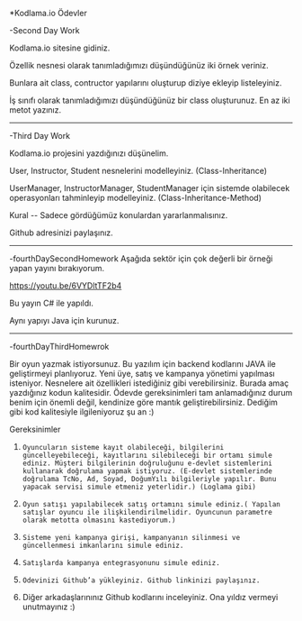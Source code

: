 *Kodlama.io Ödevler

-Second Day Work
  
  Kodlama.io sitesine gidiniz.
  
  Özellik nesnesi olarak tanımladığımızı düşündüğünüz iki örnek veriniz.
  
  Bunlara ait class, contructor yapılarını oluşturup diziye ekleyip listeleyiniz.
  
  İş sınıfı olarak tanımladığımızı düşündüğünüz bir class oluşturunuz. En az iki metot yazınız.


---------------------------------------------------------------------------------------------------------

-Third Day Work

  Kodlama.io projesini yazdığınızı düşünelim.
  
  User, Instructor, Student nesnelerini modelleyiniz. (Class-Inheritance)
  
  UserManager, InstructorManager, StudentManager için sistemde olabilecek operasyonları tahminleyip modelleyiniz. (Class-Inheritance-Method)
  
  Kural -- Sadece gördüğümüz konulardan yararlanmalısınız.
  
  Github adresinizi paylaşınız.

---------------------------------------------------------------------------------------------------------
-fourthDaySecondHomework
Aşağıda sektör için çok değerli bir örneği yapan yayını bırakıyorum.

https://youtu.be/6VYDltTF2b4

Bu yayın C# ile yapıldı.

Aynı yapıyı Java için kurunuz.


---------------------------------------------------------------------------------------------------------
-fourthDayThirdHomewrok

Bir oyun yazmak istiyorsunuz. Bu yazılım için backend kodlarını JAVA ile geliştirmeyi planlıyoruz. Yeni üye, satış ve kampanya yönetimi yapılması isteniyor. Nesnelere ait özellikleri istediğiniz gibi verebilirsiniz. Burada amaç yazdığınız kodun kalitesidir. Ödevde gereksinimleri tam anlamadığınız durum benim için önemli değil, kendinize göre mantık geliştirebilirsiniz. Dediğim gibi kod kalitesiyle ilgileniyoruz şu an :)



Gereksinimler

1.     Oyuncuların sisteme kayıt olabileceği, bilgilerini güncelleyebileceği, kayıtlarını silebileceği bir ortamı simule ediniz. Müşteri bilgilerinin doğruluğunu e-devlet sistemlerini kullanarak doğrulama yapmak istiyoruz. (E-devlet sistemlerinde doğrulama TcNo, Ad, Soyad, DoğumYılı bilgileriyle yapılır. Bunu yapacak servisi simule etmeniz yeterlidir.) (Loglama gibi)

2.     Oyun satışı yapılabilecek satış ortamını simule ediniz.( Yapılan satışlar oyuncu ile ilişkilendirilmelidir. Oyuncunun parametre olarak metotta olmasını kastediyorum.)

3.     Sisteme yeni kampanya girişi, kampanyanın silinmesi ve güncellenmesi imkanlarını simule ediniz.

4.     Satışlarda kampanya entegrasyonunu simule ediniz.

5.     Ödevinizi Github’a yükleyiniz. Github linkinizi paylaşınız.

6. Diğer arkadaşlarınınız Github kodlarını inceleyiniz. Ona yıldız vermeyi unutmayınız :)
